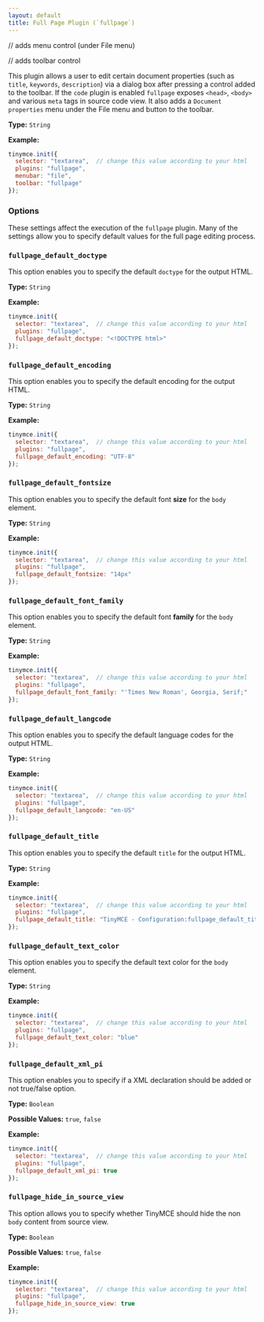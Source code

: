 ```yaml
---
layout: default
title: Full Page Plugin (`fullpage`)
---
```


// adds menu control (under File menu)

// adds toolbar control

This plugin allows a user to edit certain document properties (such as `title`, `keywords`, `description`) via a dialog box after pressing a control added to the toolbar. If the `code` plugin is enabled `fullpage` exposes `<head>`, `<body>` and various `meta` tags in source code view. It also adds a `Document properties` menu under the File menu and button to the toolbar.

**Type:** `String`

**Example:**

```js
tinymce.init({
  selector: "textarea",  // change this value according to your html
  plugins: "fullpage",
  menubar: "file",
  toolbar: "fullpage"
});
```

### Options

These settings affect the execution of the `fullpage` plugin. Many of the settings allow you to specify default values for the full page editing process.

### `fullpage_default_doctype`

This option enables you to specify the default `doctype` for the output HTML.

**Type:** `String`

**Example:**

```js
tinymce.init({
  selector: "textarea",  // change this value according to your html
  plugins: "fullpage",
  fullpage_default_doctype: "<!DOCTYPE html>"
});
```

### `fullpage_default_encoding`

This option enables you to specify the default encoding for the output HTML.

**Type:** `String`

**Example:**

```js
tinymce.init({
  selector: "textarea",  // change this value according to your html
  plugins: "fullpage",
  fullpage_default_encoding: "UTF-8"
});
```

### `fullpage_default_fontsize`

This option enables you to specify the default font **size** for the `body` element.

**Type:** `String`

**Example:**

```js
tinymce.init({
  selector: "textarea",  // change this value according to your html
  plugins: "fullpage",
  fullpage_default_fontsize: "14px"
});
```

### `fullpage_default_font_family`

This option enables you to specify the default font **family** for the `body` element.

**Type:** `String`

**Example:**

```js
tinymce.init({
  selector: "textarea",  // change this value according to your html
  plugins: "fullpage",
  fullpage_default_font_family: "'Times New Roman', Georgia, Serif;"
});
```

### `fullpage_default_langcode`

This option enables you to specify the default language codes for the output HTML.

**Type:** `String`

**Example:**

```js
tinymce.init({
  selector: "textarea",  // change this value according to your html
  plugins: "fullpage",
  fullpage_default_langcode: "en-US"
});
```

### `fullpage_default_title`

This option enables you to specify the default `title` for the output HTML.

**Type:** `String`

**Example:**

```js
tinymce.init({
  selector: "textarea",  // change this value according to your html
  plugins: "fullpage",
  fullpage_default_title: "TinyMCE - Configuration:fullpage_default_title"
});
```

### `fullpage_default_text_color`

This option enables you to specify the default text color for the `body` element.

**Type:** `String`

**Example:**

```js
tinymce.init({
  selector: "textarea",  // change this value according to your html
  plugins: "fullpage",
  fullpage_default_text_color: "blue"
});
```

### `fullpage_default_xml_pi`

This option enables you to specify if a XML declaration should be added or not true/false option.

**Type:** `Boolean`

**Possible Values:** `true`, `false`

**Example:**

```js
tinymce.init({
  selector: "textarea",  // change this value according to your html
  plugins: "fullpage",
  fullpage_default_xml_pi: true
});
```

### `fullpage_hide_in_source_view`

This option allows you to specify whether TinyMCE should hide the non `body` content from source view.

**Type:** `Boolean`

**Possible Values:** `true`, `false`

**Example:**

```js
tinymce.init({
  selector: "textarea",  // change this value according to your html
  plugins: "fullpage",
  fullpage_hide_in_source_view: true
});
```
